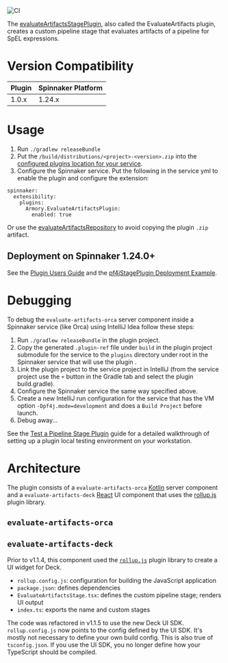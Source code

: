 ![CI](https://github.com/armory-plugins/evaluate-artifacts/workflows/CI/badge.svg)

The [evaluateArtifactsStagePlugin](https://github.com/armory-plugins/evaluate-artifacts), also called the EvaluateArtifacts plugin, creates a custom pipeline stage that evaluates artifacts of a pipeline for SpEL expressions.

# Version Compatibility

| Plugin  | Spinnaker Platform |
|:----------- | :--------- |
| 1.0.x  | 1.24.x |

# Usage

1) Run `./gradlew releaseBundle`
2) Put the `/build/distributions/<project>-<version>.zip` into the [configured plugins location for your service](https://pf4j.org/doc/packaging.html).
3) Configure the Spinnaker service. Put the following in the service yml to enable the plugin and configure the extension:

```
spinnaker:
  extensibility:
    plugins:
      Armory.EvaluateArtifactsPlugin:
        enabled: true
```

Or use the [evaluateArtifactsRepository](https://github.com/armory-plugins/evaluate-artifacts-releases) to avoid copying the plugin `.zip` artifact.

## Deployment on Spinnaker 1.24.0+

See the [Plugin Users Guide](https://spinnaker.io/guides/user/plugins/) and the [pf4jStagePlugin Deployment Example](https://spinnaker.io/guides/user/plugins/deploy-example/).

# Debugging

To debug the `evaluate-artifacts-orca`  server component inside a Spinnaker service (like Orca) using IntelliJ Idea follow these steps:

1) Run `./gradlew releaseBundle` in the plugin project.
2) Copy the generated `.plugin-ref` file under `build` in the plugin project submodule for the service to the `plugins` directory under root in the Spinnaker service that will use the plugin .
3) Link the plugin project to the service project in IntelliJ (from the service project use the `+` button in the Gradle tab and select the plugin build.gradle).
4) Configure the Spinnaker service the same way specified above.
5) Create a new IntelliJ run configuration for the service that has the VM option `-Dpf4j.mode=development` and does a `Build Project` before launch.
6) Debug away...

See the [Test a Pipeline Stage Plugin](https://spinnaker.io/guides/developer/plugin-creators/deck-plugin/) guide for a detailed walkthrough of setting up a plugin local testing environment on your workstation.

# Architecture

The plugin consists of a `evaluate-artifacts-orca` [Kotlin](https://kotlinlang.org/docs/reference/) server component and a `evaluate-artifacts-deck` [React](https://reactjs.org/) UI component that uses the [rollup.js](https://rollupjs.org/guide/en/#plugins-overview) plugin library.

## `evaluate-artifacts-orca`


## `evaluate-artifacts-deck`

Prior to v1.1.4, this component used the [`rollup.js`](https://rollupjs.org/guide/en/#plugins-overview) plugin library to create a UI widget for Deck.

* `rollup.config.js`: configuration for building the JavaScript application
* `package.json`: defines dependencies
* `EvaluateArtifactsStage.tsx`: defines the custom pipeline stage; renders UI output
* `index.ts`: exports the name and custom stages

The code was refactored in v1.1.5 to use the new Deck UI SDK. `rollup.config.js`
now points to the config defined by the UI SDK. It's mostly not necessary to
define your own build config. This is also true of `tsconfig.json`. If you use
the UI SDK, you no longer define how your TypeScript should be compiled.
